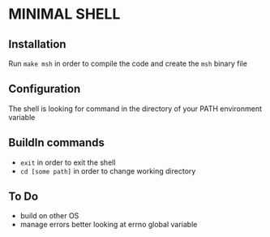 # MINIMAL SHELL

## Installation
Run `make msh` in order to compile the code and create the `msh` binary file

## Configuration
The shell is looking for command in the directory of your PATH environment variable

## BuildIn commands
- `exit` in order to exit the shell
- `cd [some path]` in order to change working directory

## To Do
- build on other OS
- manage errors better looking at errno global variable
